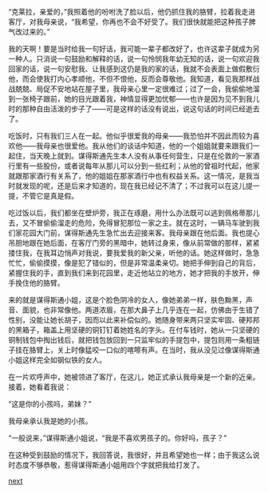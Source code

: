 
“克莱拉，亲爱的，”我照着他的吩咐洗了脸以后，他仍抓住我的胳臂，拉着我走进客厅，对我母亲说，“我希望，你再也不会不好受了。我们很快就能把这种孩子脾气改过来的。”

我的天啊！要是当时给我一句好话，我可能一辈子都改好了，也许这辈子就成为另一种人。只消说一句鼓励和解释的话，说一句怜悯我年幼无知的话，说一句欢迎我回家的话，说一句安慰我、让我感到这仍是我的家的话，我就不会表面上做假敷衍他，而会使我打内心孝顺他，不但不恨他，反而会尊敬他。我知道，看见我那样战战兢兢、局促不安地站在屋子里，我母亲心里一定很难过；过了一会，我偷偷地溜到一张椅子跟前，她的目光跟着我，神情显得更加忧郁——也许是因为见不到我儿时的那种自由活泼的步子了——可是这样的话没有说出，说这句话的时间已经逝去了。

吃饭时，只有我们三人在一起。他似乎很爱我的母亲——我恐怕并不因此而较为喜欢他——我母亲也很爱他。我从他们的谈话中知道，他的一个姐姐就要来跟我们一起住，当天晚上就到。谋得斯通先生本人没有从事任何营生，只是在伦敦的一家酒行里有一些股份，或者说每年从那儿可以分到一些红利；从他的曾祖时代起，他家就跟那家酒行有关系了，他的姐姐在那家酒行中也有权益关系。这一情况，是我当时就发现的呢，还是后来才知道的，现在我已经记不清了；不过我可以在这儿提一提，不管它是真是假。

吃过饭以后，我们都坐在壁炉旁，我正在琢磨，用什么办法既可以逃到佩格蒂那儿去，又不冒偷偷溜走的危险，免得冒犯那位一家之主。就在这时，一辆马车驶到我们家花园大门前，谋得斯通先生急忙出去迎接来客。我母亲跟在他后面。我也提心吊胆地跟在她后面，在客厅门旁的黑暗中，她转过身来，像从前常做的那样，紧紧搂住我，在我耳边悄声对我说，要我爱我的新父亲，听他的话。她这样做时，急急忙忙，偷偷摸摸，像是犯了错似的，但是非常温柔亲切。她把手伸到自己的背后，紧握住我的手，直到我们来到花园里，走近他站立的地方，她才把我的手放开，伸手挽住他的胳臂。

来的就是谋得斯通小姐，这是个脸色阴冷的女人，像她弟弟一样，肤色黝黑，声音、面貌，也非常像他。两道浓眉，在那大鼻子上几乎连在一起，仿佛由于生错了性别，没能让她长胡子，因而以此来补偿似的。她随身带来两只坚实牢固、硬邦邦的黑箱子，箱盖上用坚硬的铜钉钉着她姓名的字头。在付车钱时，她从一只坚硬的铜制钱包中掏出钱后，就把钱包放回到一只监牢似的手提包中，提包则用一条粗链子挂在胳臂上，关上时像猛咬一口似的喀嚓有声。在当时，我从没见过像谋得斯通小姐这样完全如钢似铁的女人。

在一片欢呼声中，她被领进了客厅，在这儿，她正式承认我母亲是一个新的近亲。接着，她看着我说：

“这是你的小孩吗，弟妹？”

我母亲承认我是她的小孩。

“一般说来，”谋得斯通小姐说，“我是不喜欢男孩子的。你好吗，孩子？”

在这种受到鼓励的情况下，我回答说，我很好，并且希望她也一样；由于我这么说时态度不够恭敬，惹得谋得斯通小姐用四个字就把我给打发了。

[next](page56.md)